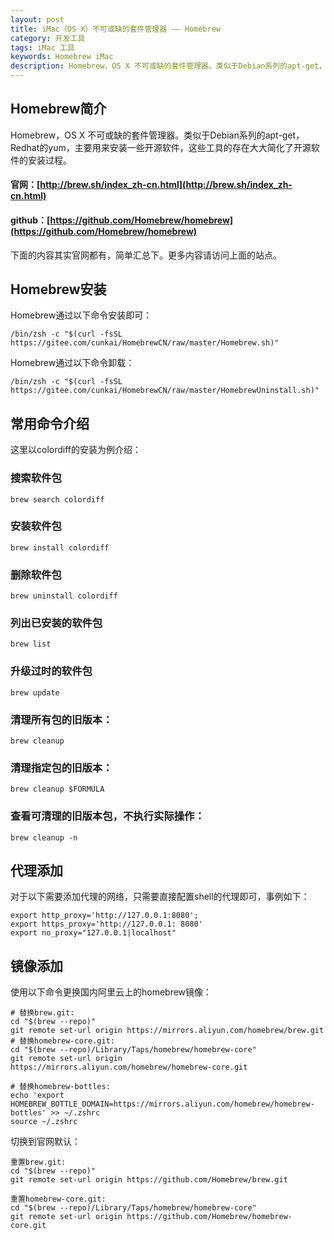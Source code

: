```yaml
---
layout: post
title: iMac（OS X）不可或缺的套件管理器 —— Homebrew
category: 开发工具
tags: iMac 工具
keywords: Homebrew iMac
description: Homebrew，OS X 不可或缺的套件管理器。类似于Debian系列的apt-get，Redhat的yum，主要用来安装一些开源软件，这些工具的存在大大简化了开源软件的安装过程。
---
```


## Homebrew简介

Homebrew，OS X 不可或缺的套件管理器。类似于Debian系列的apt-get，Redhat的yum，主要用来安装一些开源软件，这些工具的存在大大简化了开源软件的安装过程。

#### 官网：[http://brew.sh/index_zh-cn.html](http://brew.sh/index_zh-cn.html)

#### github：[https://github.com/Homebrew/homebrew](https://github.com/Homebrew/homebrew)

下面的内容其实官网都有，简单汇总下。更多内容请访问上面的站点。

## Homebrew安装

Homebrew通过以下命令安装即可：

	/bin/zsh -c "$(curl -fsSL https://gitee.com/cunkai/HomebrewCN/raw/master/Homebrew.sh)"

Homebrew通过以下命令卸载：

	/bin/zsh -c "$(curl -fsSL https://gitee.com/cunkai/HomebrewCN/raw/master/HomebrewUninstall.sh)"

## 常用命令介绍

这里以colordiff的安装为例介绍：

### 搜索软件包

	brew search colordiff

### 安装软件包

	brew install colordiff

### 删除软件包

	brew uninstall colordiff
		
### 列出已安装的软件包

	brew list
	
### 升级过时的软件包

	brew update

### 清理所有包的旧版本：

	brew cleanup

### 清理指定包的旧版本：

	brew cleanup $FORMULA

### 查看可清理的旧版本包，不执行实际操作：

	brew cleanup -n
	
## 代理添加

对于以下需要添加代理的网络，只需要直接配置shell的代理即可，事例如下：

	export http_proxy='http://127.0.0.1:8080';
	export https_proxy='http://127.0.0.1: 8080'
	export no_proxy="127.0.0.1|localhost"	
	
## 镜像添加

使用以下命令更换国内阿里云上的homebrew镜像：

	# 替换brew.git:
	cd "$(brew --repo)"
	git remote set-url origin https://mirrors.aliyun.com/homebrew/brew.git
	# 替换homebrew-core.git:
	cd "$(brew --repo)/Library/Taps/homebrew/homebrew-core"
	git remote set-url origin https://mirrors.aliyun.com/homebrew/homebrew-core.git
	
	# 替换homebrew-bottles:
	echo 'export HOMEBREW_BOTTLE_DOMAIN=https://mirrors.aliyun.com/homebrew/homebrew-bottles' >> ~/.zshrc
	source ~/.zshrc
	
切换到官网默认：

	重置brew.git:
	cd "$(brew --repo)"
	git remote set-url origin https://github.com/Homebrew/brew.git

	重置homebrew-core.git:
	cd "$(brew --repo)/Library/Taps/homebrew/homebrew-core"
	git remote set-url origin https://github.com/Homebrew/homebrew-core.git
